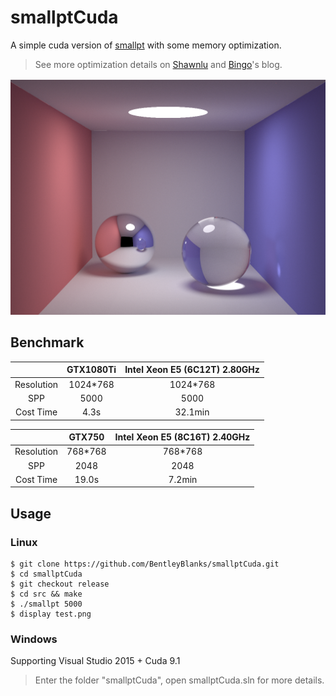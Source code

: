 # smallptCuda 
A simple cuda version of [smallpt](http://www.kevinbeason.com/smallpt/) with some memory optimization.

> See more optimization details on [Shawnlu](http://page.shawnlu.ml/post/a-cuda-version-of-smallpt/) and [Bingo](http://bentleyblanks.github.io/)'s blog.

 ![result](test.png) 

## Benchmark
|   | GTX1080Ti   | Intel Xeon E5 (6C12T) 2.80GHz   | 
| :-----: | :-----:  | :----: |
| Resolution| 1024*768 | 1024*768 |
| SPP | 5000 | 5000|
|  Cost Time  | 4.3s |   32.1min    |


|   | GTX750   | Intel Xeon E5 (8C16T) 2.40GHz |
| :-----: | :-----:  | :----: |
| Resolution| 768*768 | 768*768 |
| SPP | 2048 | 2048 |
|  Cost Time  | 19.0s |   7.2min    |
 
## Usage 
### Linux 
    $ git clone https://github.com/BentleyBlanks/smallptCuda.git 
    $ cd smallptCuda 
    $ git checkout release 
    $ cd src && make 
    $ ./smallpt 5000 
    $ display test.png 
### Windows 
Supporting Visual Studio 2015 + Cuda 9.1

> Enter the folder "smallptCuda", open smallptCuda.sln for more details.

